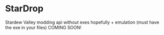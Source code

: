 # StarDrop
Stardew Valley modding api without exes hopefully + emulation (must have the exe in your files) COMING SOON!
